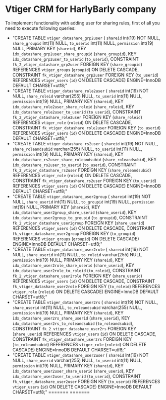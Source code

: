 Vtiger CRM for HarlyBarly company
==========
To implement functionality with adding user for sharing rules, first of all you need to execute following queries:
- "CREATE TABLE `vtiger_datashare_grp2user` (
                       `shareid` int(19) NOT NULL,
                       `share_groupid` int(11) NULL,
                       `to_userid` int(11) NULL,
                       `permission` int(19) NULL,
                       PRIMARY KEY (`shareid`),
                       KEY `idx_datashare_grp2user_share_groupid` (`share_groupid`),
                       KEY `idx_datashare_grp2user_to_userid` (`to_userid`),
                       CONSTRAINT `fk_2_vtiger_datashare_grp2user` FOREIGN KEY (`share_groupid`) REFERENCES `vtiger_groups` (`groupid`) ON DELETE CASCADE,
                       CONSTRAINT `fk_vtiger_datashare_grp2user` FOREIGN KEY (`to_userid`) REFERENCES `vtiger_users` (`id`) ON DELETE CASCADE) ENGINE=InnoDB DEFAULT CHARSET=utf8;"
- "CREATE TABLE `vtiger_datashare_role2user` (
                       `shareid` int(19) NOT NULL,
                       `share_roleid` varchar(255) NULL,
                       `to_userid` int(11) NULL,
                       `permission` int(19) NULL,
                       PRIMARY KEY (`shareid`),
                       KEY `idx_datashare_role2user_share_roleid` (`share_roleid`),
                       KEY `idx_datashare_role2user_to_userid` (`to_userid`),
                       CONSTRAINT `fk_2_vtiger_datashare_role2user` FOREIGN KEY (`share_roleid`) REFERENCES `vtiger_role` (`roleid`) ON DELETE CASCADE,
                       CONSTRAINT `fk_vtiger_datashare_role2user` FOREIGN KEY (`to_userid`) REFERENCES `vtiger_users` (`id`) ON DELETE CASCADE) ENGINE=InnoDB DEFAULT CHARSET=utf8;"
- "CREATE TABLE `vtiger_datashare_rs2user` (
                       `shareid` int(19) NOT NULL,
                       `share_roleandsubid` varchar(255) NULL,
                       `to_userid` int(11) NULL,
                       `permission` int(19) NULL,
                       PRIMARY KEY (`shareid`),
                       KEY `idx_datashare_rs2user_share_roleandsubid` (`share_roleandsubid`),
                       KEY `idx_datashare_rs2user_to_userid` (`to_userid`),
                       CONSTRAINT `fk_2_vtiger_datashare_rs2user` FOREIGN KEY (`share_roleandsubid`) REFERENCES `vtiger_role` (`roleid`) ON DELETE CASCADE,
                       CONSTRAINT `fk_vtiger_datashare_rs2user` FOREIGN KEY (`to_userid`) REFERENCES `vtiger_users` (`id`) ON DELETE CASCADE) ENGINE=InnoDB DEFAULT CHARSET=utf8;"
- "CREATE TABLE `vtiger_datashare_user2group` (
                       `shareid` int(19) NOT NULL,
                       `share_userid` int(11) NULL,
                       `to_groupid` int(19) NULL,
                       `permission` int(19) NULL,
                       PRIMARY KEY (`shareid`),
                       KEY `idx_datashare_user2group_share_userid` (`share_userid`),
                       KEY `idx_datashare_user2group_to_groupid` (`to_groupid`),
                       CONSTRAINT `fk_2_vtiger_datashare_user2group` FOREIGN KEY (`share_userid`) REFERENCES `vtiger_users` (`id`) ON DELETE CASCADE,
                       CONSTRAINT `fk_vtiger_datashare_user2group` FOREIGN KEY (`to_groupid`) REFERENCES `vtiger_groups` (`groupid`) ON DELETE CASCADE) ENGINE=InnoDB DEFAULT CHARSET=utf8;"
- "CREATE TABLE `vtiger_datashare_user2role` (
                       `shareid` int(19) NOT NULL,
                       `share_userid` int(11) NULL,
                       `to_roleid` varchar(255) NULL,
                       `permission` int(19) NULL,
                       PRIMARY KEY (`shareid`),
                       KEY `idx_datashare_user2role_share_userid` (`share_userid`),
                       KEY `idx_datashare_user2role_to_roleid` (`to_roleid`),
                       CONSTRAINT `fk_2_vtiger_datashare_user2role` FOREIGN KEY (`share_userid`) REFERENCES `vtiger_users` (`id`) ON DELETE CASCADE,
                       CONSTRAINT `fk_vtiger_datashare_user2role` FOREIGN KEY (`to_roleid`) REFERENCES `vtiger_role` (`roleid`) ON DELETE CASCADE) ENGINE=InnoDB DEFAULT CHARSET=utf8;"
- "CREATE TABLE `vtiger_datashare_user2rs` (
                       `shareid` int(19) NOT NULL,
                       `share_userid` int(11) NULL,
                       `to_roleandsubid` varchar(255) NULL,
                       `permission` int(19) NULL,
                       PRIMARY KEY (`shareid`),
                       KEY `idx_datashare_user2rs_share_userid` (`share_userid`),
                       KEY `idx_datashare_user2rs_to_roleandsubid` (`to_roleandsubid`),
                       CONSTRAINT `fk_2_vtiger_datashare_user2rs` FOREIGN KEY (`share_userid`) REFERENCES `vtiger_users` (`id`) ON DELETE CASCADE,
                       CONSTRAINT `fk_vtiger_datashare_user2rs` FOREIGN KEY (`to_roleandsubid`) REFERENCES `vtiger_role` (`roleid`) ON DELETE CASCADE) ENGINE=InnoDB DEFAULT CHARSET=utf8;"
- "CREATE TABLE `vtiger_datashare_user2user` (
                       `shareid` int(19) NOT NULL,
                       `share_userid` varchar(255) NULL,
                       `to_userid` int(11) NULL,
                       `permission` int(19) NULL,
                       PRIMARY KEY (`shareid`),
                       KEY `idx_datashare_user2user_share_userid` (`share_userid`),
                       KEY `idx_datashare_user2user_to_userid` (`to_userid`),
                       CONSTRAINT `fk_vtiger_datashare_user2user` FOREIGN KEY (`to_userid`) REFERENCES `vtiger_users` (`id`) ON DELETE CASCADE) ENGINE=InnoDB DEFAULT CHARSET=utf8;"
=======
=======


